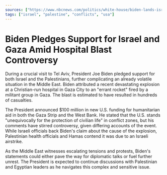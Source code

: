 ```yaml
---
sources: ["https://www.nbcnews.com/politics/white-house/biden-lands-israel-high-stakes-trip-war-hamas-rcna120965", "https://www.reuters.com/world/biden-heads-middle-east-inflamed-by-gaza-hospital-blast-2023-10-18/"]
tags: ["israel", "palestine", "conflicts", "usa"]
---
```


# Biden Pledges Support for Israel and Gaza Amid Hospital Blast Controversy

During a crucial visit to Tel Aviv, President Joe Biden pledged support for both Israel and the Palestinians, further complicating an already volatile situation in the Middle East. Biden attributed a recent devastating explosion at a Christian-run hospital in Gaza City to an "errant rocket" fired by a militant group in Gaza. The blast is estimated to have resulted in hundreds of casualties.

The President announced $100 million in new U.S. funding for humanitarian aid in both the Gaza Strip and the West Bank. He stated that the U.S. stands "unequivocally for the protection of civilian life" in conflict zones, but his comments have stirred controversy, given differing accounts of the event. While Israeli officials back Biden's claim about the cause of the explosion, Palestinian health officials and Hamas contend it was due to an Israeli airstrike.

As the Middle East witnesses escalating tensions and protests, Biden's statements could either pave the way for diplomatic talks or fuel further unrest. The President is expected to continue discussions with Palestinian and Egyptian leaders as he navigates this complex and sensitive issue.
